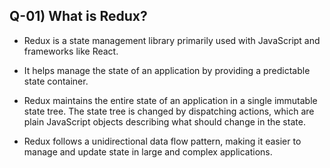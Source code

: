 ## Q-01) What is Redux?

- Redux is a state management library primarily used with JavaScript and frameworks like React. 

- It helps manage the state of an application by providing a predictable state container. 

- Redux maintains the entire state of an application in a single immutable state tree. The state tree is changed by dispatching actions, which are plain JavaScript objects describing what should change in the state.

- Redux follows a unidirectional data flow pattern, making it easier to manage and update state in large and complex applications.